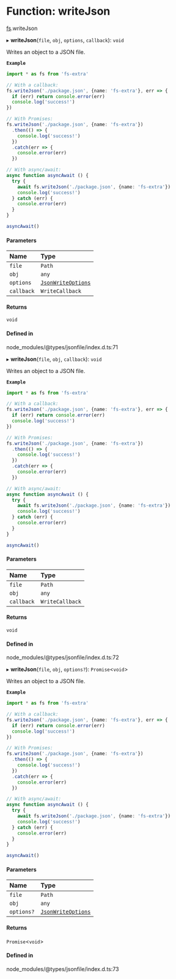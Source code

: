 # Function: writeJson

[fs](../modules/fs.md).writeJson

▸ **writeJson**(`file`, `obj`, `options`, `callback`): `void`

Writes an object to a JSON file.

**`Example`**

```ts
import * as fs from 'fs-extra'

// With a callback:
fs.writeJson('./package.json', {name: 'fs-extra'}, err => {
  if (err) return console.error(err)
  console.log('success!')
})

// With Promises:
fs.writeJson('./package.json', {name: 'fs-extra'})
  .then(() => {
    console.log('success!')
  })
  .catch(err => {
    console.error(err)
  })

// With async/await:
async function asyncAwait () {
  try {
    await fs.writeJson('./package.json', {name: 'fs-extra'})
    console.log('success!')
  } catch (err) {
    console.error(err)
  }
}

asyncAwait()
```

#### Parameters

| Name | Type |
| :------ | :------ |
| `file` | `Path` |
| `obj` | `any` |
| `options` | [`JsonWriteOptions`](../types/fs.JsonWriteOptions.md) |
| `callback` | `WriteCallback` |

#### Returns

`void`

#### Defined in

node_modules/@types/jsonfile/index.d.ts:71

▸ **writeJson**(`file`, `obj`, `callback`): `void`

Writes an object to a JSON file.

**`Example`**

```ts
import * as fs from 'fs-extra'

// With a callback:
fs.writeJson('./package.json', {name: 'fs-extra'}, err => {
  if (err) return console.error(err)
  console.log('success!')
})

// With Promises:
fs.writeJson('./package.json', {name: 'fs-extra'})
  .then(() => {
    console.log('success!')
  })
  .catch(err => {
    console.error(err)
  })

// With async/await:
async function asyncAwait () {
  try {
    await fs.writeJson('./package.json', {name: 'fs-extra'})
    console.log('success!')
  } catch (err) {
    console.error(err)
  }
}

asyncAwait()
```

#### Parameters

| Name | Type |
| :------ | :------ |
| `file` | `Path` |
| `obj` | `any` |
| `callback` | `WriteCallback` |

#### Returns

`void`

#### Defined in

node_modules/@types/jsonfile/index.d.ts:72

▸ **writeJson**(`file`, `obj`, `options?`): `Promise`<`void`\>

Writes an object to a JSON file.

**`Example`**

```ts
import * as fs from 'fs-extra'

// With a callback:
fs.writeJson('./package.json', {name: 'fs-extra'}, err => {
  if (err) return console.error(err)
  console.log('success!')
})

// With Promises:
fs.writeJson('./package.json', {name: 'fs-extra'})
  .then(() => {
    console.log('success!')
  })
  .catch(err => {
    console.error(err)
  })

// With async/await:
async function asyncAwait () {
  try {
    await fs.writeJson('./package.json', {name: 'fs-extra'})
    console.log('success!')
  } catch (err) {
    console.error(err)
  }
}

asyncAwait()
```

#### Parameters

| Name | Type |
| :------ | :------ |
| `file` | `Path` |
| `obj` | `any` |
| `options?` | [`JsonWriteOptions`](../types/fs.JsonWriteOptions.md) |

#### Returns

`Promise`<`void`\>

#### Defined in

node_modules/@types/jsonfile/index.d.ts:73
